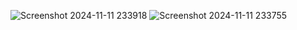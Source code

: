![Screenshot 2024-11-11 233918](https://github.com/user-attachments/assets/82bb66c2-9a91-47d5-9646-8fffa45fe0d7)
![Screenshot 2024-11-11 233755](https://github.com/user-attachments/assets/f2d1ed78-a5de-4fbd-9753-858a5e1d6dd5)
